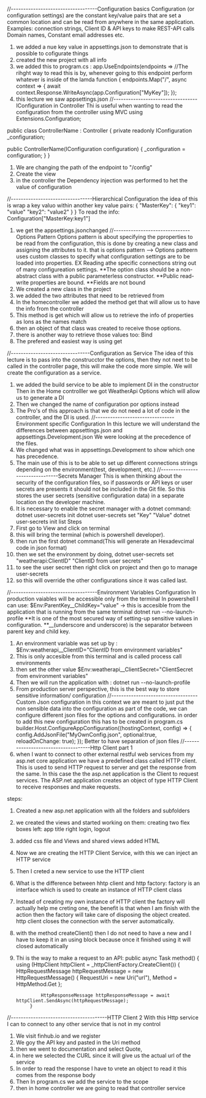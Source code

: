 //-----------------------------------Configuration basics
Configuration (or configuration settings) are the constant key/value pairs that are set a common location and can be read from anywhere in the same application.
Examples: connection strings, Client ID & API keys to make REST-API calls Domain names, Constant email addresses etc.

1. we added a nue key value in appsettings.json to demonstrate that is possible to cofigurate things
2. created the new project with all info
3. we added this to program.cs :
   app.UseEndpoints(endpoints => //The rihght way to read this is by, whenever going to this endpoint perform whatever is inside of the lamda function
   {
   endpoints.Map("/", async context =>
   {
   await context.Response.WriteAsync(app.Configuration["MyKey"]);
   });
4. this lecture we saw appsettings.json
   //----------------------------------IConfiguration in Controller
   Thi is useful when wanting to read the configuration from the controller
   using MVC
   using Extensions.Configuration;

public class ControllerName : Controller
{
private readonly IConfiguration \_configuration;

public ControllerName(IConfiguration configuration)
{
\_configuration = configuration;
}
}

1. We are changing the path of the endpoint to "/config"
2. Create the view
3. in the controller the Dependency injection was performed to het the value of configuration

//---------------------------------Hierarchical Configuration
the idea of this is wrap a key valuo within another key value pairs:
{
"MasterKey":
{
"key1": "value"
"key2": "value2"
}
}
To read the info: Configuration["MasterKey:key1"]

1. we get the appsettings.jsonchanged
   //-------------------------------Options Pattern
   Options pattern is about specifying the pproperties to be read from the configuration, this is done by creating a new class and assigning the attributes to it. that is options pattern --> Options patteern uses custom classes to specify what configuration settings are to be loaded into properties. EX Reading athe specific connections string out of many configureation settings.
   **The option class should be a non-abstract class with a public parameterless constructor.
   **Public read-write properties are bound.
   \*\*Fields are not bound
1. We created a new class in the project
1. we added the two attributes that need to be retrieved from
1. In the homecontroller we added the method get that will allow us to have the info from the controller
1. This method is get<type> which will allow us to retrieve the info of properties as lons as the names match
1. then an object of that class was created to receive those options.
1. there is another way to retrieve those values too: Bind
1. The prefered and easiest way is using get

//--------------------------------Configuration as Service
The idea of this lecture is to pass into the construcctor the options, then they not neet to be called in the controller page, this will make the code more simple. We will create the configuration as a service.

1. we added the build service to be able to implement DI in the constructor
   Then in the Home controlller we got WeatherApi Options which will allow us to generate a DI
2. Then we changed the name of configuration por options instead
3. The Pro's of this approach is that we do not need a lot of code in the controller, and the DI is used.
   //--------------------------------Environment specific Configuration
   In this lecture we will understand the differences between appsettings.json and appsettings.Development.json
   We were looking at the precedence of the files.
1. We changed what was in appsettings.Development to show which one has precedence.
2. The main use of this is to be able to set up different connections strings depending on the environment(test, development, etc.)
   //--------------------------------Secrets Manager
   This is when thinking about the security of the configuration files, so if passwords or API keys or user secrets are presents it should not be included in the Git file.
   So this stores the user secrets (sensitive configuration data) in a separate location on the developer machine.
1. It is necessary to enable the secret manager with a dotnet command:
   dotnet user-secrets init
   dotnet user-secrets set "Key" "Value"
   dotnet user-secrets init list
Steps 
1. First go to View and click on terminal
2. this will bring the terminal (which is powershell developer).
3. then run the first dotnet command(This will generate an Hexadevcimal code in json format)
4. then we set the environment by doing, dotnet user-secrets set "weatherapi:ClientID" "ClientID from user secrets"
5. to see the user secret then right click on project and then go to manage user-secrets
6. so this will override the other configurations since it was called last.

//-----------------------------------Environment Variables Configuration
In production vaiables will be accessible only from the terminal
In powershell I can use: 
$Env:ParentKey__ChildKey="value" -> this is accesible from the application that is running from the same terminal
dotnet run --no-launch-profile
**It is one of the most secured way of setting-up sensitive values in configuration.
**__(underscore and underscore) is the separator between parent key and child key.
1. An environment variable was set up by : $Env:weatherapi__ClientID="ClientID from environment variables"
2. This is only accesible from this terminal and is called process call environments
3. then set the other value $Env:weatherapi__ClientSecret="ClientSecret from environment variables"
4. Then we will run the application with :  dotnet run --no-launch-profile
5. From production server perspective, this is the best way to store sensitive information/ configuration 
//-----------------------------------Custom Json configuration
in this context we are meant to just put the non sensible data into the configuration as part of the code, we can configure different json files for the options and configurations.
in order to add this new configuration this has to be created in program.cs
builder.Host.ConfigureAppConfiguration((hostingContext, config) =>
{
    config.AddJsonFile("MyOwnConfig.json", optional:true, reloadOnChange: true); 
});
Better to have separation of json files
//------------------------------------Http Client part 1
1. when I want to connect to other external restful web services from my asp.net core application we have a predefined class called HTTP client. This is used to send HTTP request to server and get the response from the same. In this case the the asp.net application is the Client to request services. The ASP.net application creates an object of type HTTP Client to receive responses and make requests.

steps:
1. Created a new asp.net application with all the folders and subfolders
2. we created the views and started working on them: creating two flex boxes left: app title right login, logout
3. added css file and Views and shared views added HTML
4. Now we are creating the HTTP Client Service, with this we can inject an HTTP service
5. Then I creted a new service to use the HTTP client
6. What is the difference between hhtp client and http factory: factory is an interface which is used to create an instance of HTTP client class
7. Instead of creating my own instance of HTTP client the factory will actually help me creting one, the benefit is that when I am finish with the action then the factory will take care of disposing the object created. http client closes the connection with the server automatically.
8. with the method createClient() then I do not need to have a new and I have to keep it in an using block because once it finished using it will closed automatically
9. Thi is the way to make a request to an API:
        public async Task method()
        {
            using (HttpClient httpClient = _httpClientFactory.CreateClient())
            {
                HttpRequestMessage httpRequestMessage = new HttpRequestMessage()
                {
                    RequestUri = new Uri("url"),
                    Method = HttpMethod.Get
                };

                HttpResponseMessage httpResponseMessage = await httpClient.SendAsync(httpRequestMessage);
            }

//---------------------------------------HTTP Client 2
With this Http service I can to connect to any other service that is not in my control
1. We visit finhub.io and we register
2. We goy the API key and pasted in the Uri method
3. then we went to documentation and select Quote, 
4. in here we selected the CURL since it will give us the actual url of the service
5. In order to read the response I have to vrete an object to read it this comes from the response body
6. Then In program.cs we add the service to the scope
7. then in home controller we are going to read that controller service